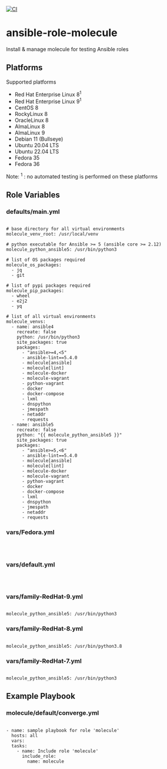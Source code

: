 [![CI](https://github.com/de-it-krachten/ansible-role-molecule/workflows/CI/badge.svg?event=push)](https://github.com/de-it-krachten/ansible-role-molecule/actions?query=workflow%3ACI)


# ansible-role-molecule

Install & manage molecule for testing Ansible roles


## Platforms

Supported platforms

- Red Hat Enterprise Linux 8<sup>1</sup>
- Red Hat Enterprise Linux 9<sup>1</sup>
- CentOS 8
- RockyLinux 8
- OracleLinux 8
- AlmaLinux 8
- AlmaLinux 9
- Debian 11 (Bullseye)
- Ubuntu 20.04 LTS
- Ubuntu 22.04 LTS
- Fedora 35
- Fedora 36

Note:
<sup>1</sup> : no automated testing is performed on these platforms

## Role Variables
### defaults/main.yml
<pre><code>
# base directory for all virtual environments
molecule_venv_root: /usr/local/venv

# python executable for Ansible >= 5 (ansible core >= 2.12)
molecule_python_ansible5: /usr/bin/python3

# list of OS packages required
molecule_os_packages:
  - jq
  - git

# list of pypi packages required
molecule_pip_packages:
  - wheel
  - e2j2
  - yq

# list of all virtual environments
molecule_venvs:
  - name: ansible4
    recreate: false
    python: /usr/bin/python3
    site_packages: true
    packages:
      - "ansible>=4,<5"
      - ansible-lint==5.4.0
      - molecule[ansible]
      - molecule[lint]
      - molecule-docker
      - molecule-vagrant
      - python-vagrant
      - docker
      - docker-compose
      - lxml
      - dnspython
      - jmespath
      - netaddr
      - requests
  - name: ansible5
    recreate: false
    python: "{{ molecule_python_ansible5 }}"
    site_packages: true
    packages:
      - "ansible>=5,<6"
      - ansible-lint==5.4.0
      - molecule[ansible]
      - molecule[lint]
      - molecule-docker
      - molecule-vagrant
      - python-vagrant
      - docker
      - docker-compose
      - lxml
      - dnspython
      - jmespath
      - netaddr
      - requests
</pre></code>

### vars/Fedora.yml
<pre><code>

</pre></code>

### vars/default.yml
<pre><code>

</pre></code>

### vars/family-RedHat-9.yml
<pre><code>
molecule_python_ansible5: /usr/bin/python3
</pre></code>

### vars/family-RedHat-8.yml
<pre><code>
molecule_python_ansible5: /usr/bin/python3.8
</pre></code>

### vars/family-RedHat-7.yml
<pre><code>
molecule_python_ansible5: /usr/bin/python3
</pre></code>



## Example Playbook
### molecule/default/converge.yml
<pre><code>
- name: sample playbook for role 'molecule'
  hosts: all
  vars:
  tasks:
    - name: Include role 'molecule'
      include_role:
        name: molecule
</pre></code>

